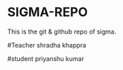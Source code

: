 # SIGMA-REPO
This is the git &amp; github repo of sigma.

#Teacher
shradha khappra

#student 
priyanshu kumar